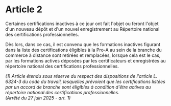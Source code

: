 # Article 2

Certaines certifications inactives à ce jour ont fait l'objet ou feront l'objet d'un nouveau dépôt et d'un nouvel enregistrement au Répertoire national des certifications professionnelles.

Dès lors, dans ce cas, il est convenu que les formations inactives figurant dans la liste des certifications éligibles à la Pro-A au sein de la branche du commerce à distance sont retirées et remplacées, lorsque cela est le cas, par les formations actives déposées par les certificateurs et enregistrées au répertoire national des certifications professionnelles.

 *(1) Article étendu sous réserve du respect des dispositions de l'article L. 6324-3 du code du travail, lesquelles prévoient que les certifications listées par un accord de branche sont éligibles à condition d'être actives au répertoire national des certifications professionnelles.    
(Arrêté du 27 juin 2025 - art. 1)*


